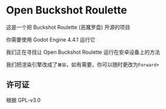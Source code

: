 # Open Buckshot Roulette
这是一个把 Buckshot Roulette (恶魔罗盘) 开源的项目  

你需要使用 Godot Engine 4.4.1 运行它  

我们正在寻找让 Open Buckshot Roulette 运行在安卓设备上的方法  

我们把渲染引擎改成了`兼容`，如有需要，你可以随时更改为`Forward+`

## 许可证
根据 GPL-v3.0  